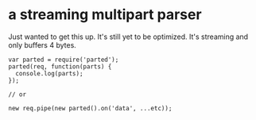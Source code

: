 # a streaming multipart parser

Just wanted to get this up. It's still yet to be optimized. It's streaming 
and only buffers 4 bytes.

    var parted = require('parted');
    parted(req, function(parts) {
      console.log(parts);
    });
    
    // or 
    
    new req.pipe(new parted().on('data', ...etc));